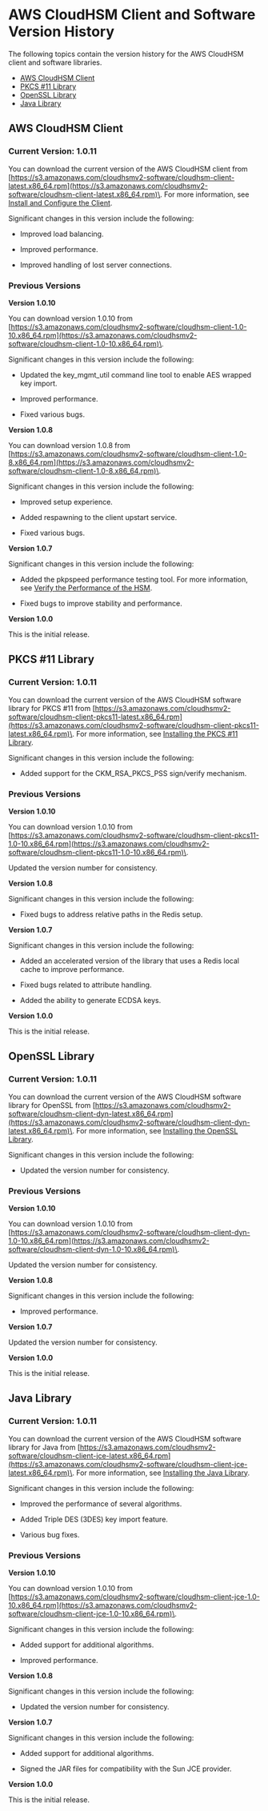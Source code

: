 # AWS CloudHSM Client and Software Version History<a name="client-and-software-version-history"></a>

The following topics contain the version history for the AWS CloudHSM client and software libraries\. 


+ [AWS CloudHSM Client](#client-version-history)
+ [PKCS \#11 Library](#pkcs11-version-history)
+ [OpenSSL Library](#openssl-version-history)
+ [Java Library](#java-version-history)

## AWS CloudHSM Client<a name="client-version-history"></a>

### Current Version: 1\.0\.11<a name="client-current-version"></a>

You can download the current version of the AWS CloudHSM client from [https://s3.amazonaws.com/cloudhsmv2-software/cloudhsm-client-latest.x86_64.rpm](https://s3.amazonaws.com/cloudhsmv2-software/cloudhsm-client-latest.x86_64.rpm)\. For more information, see [Install and Configure the Client](install-and-configure-client.md)\.

Significant changes in this version include the following:

+ Improved load balancing\.

+ Improved performance\.

+ Improved handling of lost server connections\.

### Previous Versions<a name="client-previous-versions"></a>

**Version 1\.0\.10**

You can download version 1\.0\.10 from [https://s3.amazonaws.com/cloudhsmv2-software/cloudhsm-client-1.0-10.x86_64.rpm](https://s3.amazonaws.com/cloudhsmv2-software/cloudhsm-client-1.0-10.x86_64.rpm)\.

Significant changes in this version include the following:

+ Updated the key\_mgmt\_util command line tool to enable AES wrapped key import\.

+ Improved performance\.

+ Fixed various bugs\.

**Version 1\.0\.8**

You can download version 1\.0\.8 from [https://s3.amazonaws.com/cloudhsmv2-software/cloudhsm-client-1.0-8.x86_64.rpm](https://s3.amazonaws.com/cloudhsmv2-software/cloudhsm-client-1.0-8.x86_64.rpm)\.

Significant changes in this version include the following:

+ Improved setup experience\.

+ Added respawning to the client upstart service\.

+ Fixed various bugs\.

**Version 1\.0\.7**

Significant changes in this version include the following:

+ Added the pkpspeed performance testing tool\. For more information, see [Verify the Performance of the HSM](troubleshooting-verify-hsm-performance.md)\.

+ Fixed bugs to improve stability and performance\.

**Version 1\.0\.0**

This is the initial release\.

## PKCS \#11 Library<a name="pkcs11-version-history"></a>

### Current Version: 1\.0\.11<a name="pkcs11-current-version"></a>

You can download the current version of the AWS CloudHSM software library for PKCS \#11 from [https://s3.amazonaws.com/cloudhsmv2-software/cloudhsm-client-pkcs11-latest.x86_64.rpm](https://s3.amazonaws.com/cloudhsmv2-software/cloudhsm-client-pkcs11-latest.x86_64.rpm)\. For more information, see [Installing the PKCS \#11 Library](pkcs11-library-install.md)\.

Significant changes in this version include the following:

+ Added support for the CKM\_RSA\_PKCS\_PSS sign/verify mechanism\.

### Previous Versions<a name="pkcs11-previous-versions"></a>

**Version 1\.0\.10**

You can download version 1\.0\.10 from [https://s3.amazonaws.com/cloudhsmv2-software/cloudhsm-client-pkcs11-1.0-10.x86_64.rpm](https://s3.amazonaws.com/cloudhsmv2-software/cloudhsm-client-pkcs11-1.0-10.x86_64.rpm)\.

Updated the version number for consistency\.

**Version 1\.0\.8**

Significant changes in this version include the following:

+ Fixed bugs to address relative paths in the Redis setup\.

**Version 1\.0\.7**

Significant changes in this version include the following:

+ Added an accelerated version of the library that uses a Redis local cache to improve performance\.

+ Fixed bugs related to attribute handling\.

+ Added the ability to generate ECDSA keys\.

**Version 1\.0\.0**

This is the initial release\.

## OpenSSL Library<a name="openssl-version-history"></a>

### Current Version: 1\.0\.11<a name="openssl-current-version"></a>

You can download the current version of the AWS CloudHSM software library for OpenSSL from [https://s3.amazonaws.com/cloudhsmv2-software/cloudhsm-client-dyn-latest.x86_64.rpm](https://s3.amazonaws.com/cloudhsmv2-software/cloudhsm-client-dyn-latest.x86_64.rpm)\. For more information, see [Installing the OpenSSL Library](openssl-library-install.md)\.

Significant changes in this version include the following:

+ Updated the version number for consistency\.

### Previous Versions<a name="openssl-previous-versions"></a>

**Version 1\.0\.10**

You can download version 1\.0\.10 from [https://s3.amazonaws.com/cloudhsmv2-software/cloudhsm-client-dyn-1.0-10.x86_64.rpm](https://s3.amazonaws.com/cloudhsmv2-software/cloudhsm-client-dyn-1.0-10.x86_64.rpm)\.

Updated the version number for consistency\.

**Version 1\.0\.8**

Significant changes in this version include the following:

+ Improved performance\.

**Version 1\.0\.7**

Updated the version number for consistency\.

**Version 1\.0\.0**

This is the initial release\.

## Java Library<a name="java-version-history"></a>

### Current Version: 1\.0\.11<a name="java-current-version"></a>

You can download the current version of the AWS CloudHSM software library for Java from [https://s3.amazonaws.com/cloudhsmv2-software/cloudhsm-client-jce-latest.x86_64.rpm](https://s3.amazonaws.com/cloudhsmv2-software/cloudhsm-client-jce-latest.x86_64.rpm)\. For more information, see [Installing the Java Library](java-library-install.md)\.

Significant changes in this version include the following:

+ Improved the performance of several algorithms\.

+ Added Triple DES \(3DES\) key import feature\.

+ Various bug fixes\.

### Previous Versions<a name="java-previous-versions"></a>

**Version 1\.0\.10**

You can download version 1\.0\.10 from [https://s3.amazonaws.com/cloudhsmv2-software/cloudhsm-client-jce-1.0-10.x86_64.rpm](https://s3.amazonaws.com/cloudhsmv2-software/cloudhsm-client-jce-1.0-10.x86_64.rpm)\.

Significant changes in this version include the following:

+ Added support for additional algorithms\.

+ Improved performance\.

**Version 1\.0\.8**

Significant changes in this version include the following:

+ Updated the version number for consistency\.

**Version 1\.0\.7**

Significant changes in this version include the following:

+ Added support for additional algorithms\.

+ Signed the JAR files for compatibility with the Sun JCE provider\.

**Version 1\.0\.0**

This is the initial release\.